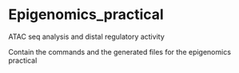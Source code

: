 # Epigenomics_practical
ATAC seq analysis and distal regulatory activity

Contain the commands and the generated files for the epigenomics practical

